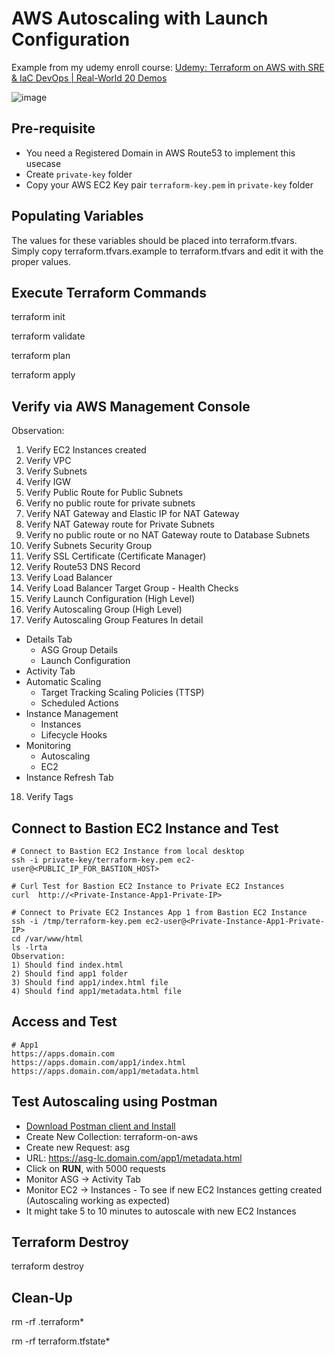 # AWS Autoscaling with Launch Configuration

Example from my udemy enroll course:
[Udemy: Terraform on AWS with SRE & IaC DevOps | Real-World 20 Demos](https://www.udemy.com/course/terraform-on-aws-with-sre-iac-devops-real-world-demos/)

![image](https://drive.google.com/uc?export=view&id=1_HzqBteVgIOH6sBjxJkb2U3LX5dqzWnc)

## Pre-requisite

- You need a Registered Domain in AWS Route53 to implement this usecase
- Create `private-key` folder
- Copy your AWS EC2 Key pair `terraform-key.pem` in `private-key` folder

## Populating Variables

The values for these variables should be placed into terraform.tfvars. Simply copy terraform.tfvars.example to terraform.tfvars and edit it with the proper values.

## Execute Terraform Commands

terraform init

terraform validate

terraform plan

terraform apply

## Verify via AWS Management Console

Observation:

1. Verify EC2 Instances created
2. Verify VPC
3. Verify Subnets
4. Verify IGW
5. Verify Public Route for Public Subnets
6. Verify no public route for private subnets
7. Verify NAT Gateway and Elastic IP for NAT Gateway
8. Verify NAT Gateway route for Private Subnets
9. Verify no public route or no NAT Gateway route to Database Subnets
10. Verify Subnets Security Group
11. Verify SSL Certificate (Certificate Manager)
12. Verify Route53 DNS Record
13. Verify Load Balancer
14. Verify Load Balancer Target Group - Health Checks
15. Verify Launch Configuration (High Level)
16. Verify Autoscaling Group (High Level)
17. Verify Autoscaling Group Features In detail

- Details Tab
  - ASG Group Details
  - Launch Configuration
- Activity Tab
- Automatic Scaling
  - Target Tracking Scaling Policies (TTSP)
  - Scheduled Actions
- Instance Management
  - Instances
  - Lifecycle Hooks
- Monitoring
  - Autoscaling
  - EC2
- Instance Refresh Tab
18. Verify Tags

## Connect to Bastion EC2 Instance and Test

```t
# Connect to Bastion EC2 Instance from local desktop
ssh -i private-key/terraform-key.pem ec2-user@<PUBLIC_IP_FOR_BASTION_HOST>

# Curl Test for Bastion EC2 Instance to Private EC2 Instances
curl  http://<Private-Instance-App1-Private-IP>

# Connect to Private EC2 Instances App 1 from Bastion EC2 Instance
ssh -i /tmp/terraform-key.pem ec2-user@<Private-Instance-App1-Private-IP>
cd /var/www/html
ls -lrta
Observation: 
1) Should find index.html
2) Should find app1 folder
3) Should find app1/index.html file
4) Should find app1/metadata.html file
```

## Access and Test
```t
# App1 
https://apps.domain.com
https://apps.domain.com/app1/index.html
https://apps.domain.com/app1/metadata.html
```

## Test Autoscaling using Postman
- [Download Postman client and Install](https://www.postman.com/downloads/)
- Create New Collection: terraform-on-aws
- Create new Request: asg
- URL: https://asg-lc.domain.com/app1/metadata.html
- Click on **RUN**, with 5000 requests
- Monitor ASG -> Activity Tab
- Monitor EC2 -> Instances - To see if new EC2 Instances getting created (Autoscaling working as expected)
- It might take 5 to 10 minutes to autoscale with new EC2 Instances

## Terraform Destroy

terraform destroy

## Clean-Up

rm -rf .terraform*

rm -rf terraform.tfstate*

